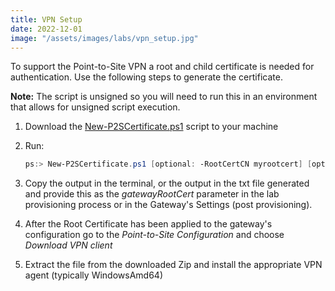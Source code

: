 ```yaml
---
title: VPN Setup
date: 2022-12-01
image: "/assets/images/labs/vpn_setup.jpg"
---
```


To support the Point-to-Site VPN a root and child certificate is needed for authentication. Use the following steps to generate the certificate.

**Note:** The script is unsigned so you will need to run this in an environment that allows for unsigned script execution.

1. Download the [New-P2SCertificate.ps1](https://raw.githubusercontent.com/dmcwee/labs/master/Common/scripts/New-P2SCertificate.ps1) script to your machine
1. Run:

    ```powershell
    ps:> New-P2SCertificate.ps1 [optional: -RootCertCN myrootcert] [optional: -ChildCertCN mychildcert] [optional: -CertOutputFile pubrootcert.txt]
    ```

1. Copy the output in the terminal, or the output in the txt file generated and provide this as the *gatewayRootCert* parameter in the lab provisioning process or in the Gateway's Settings (post provisioning).
1. After the Root Certificate has been applied to the gateway's configuration go to the *Point-to-Site Configuration* and choose *Download VPN client*
1. Extract the file from the downloaded Zip and install the appropriate VPN agent (typically WindowsAmd64)